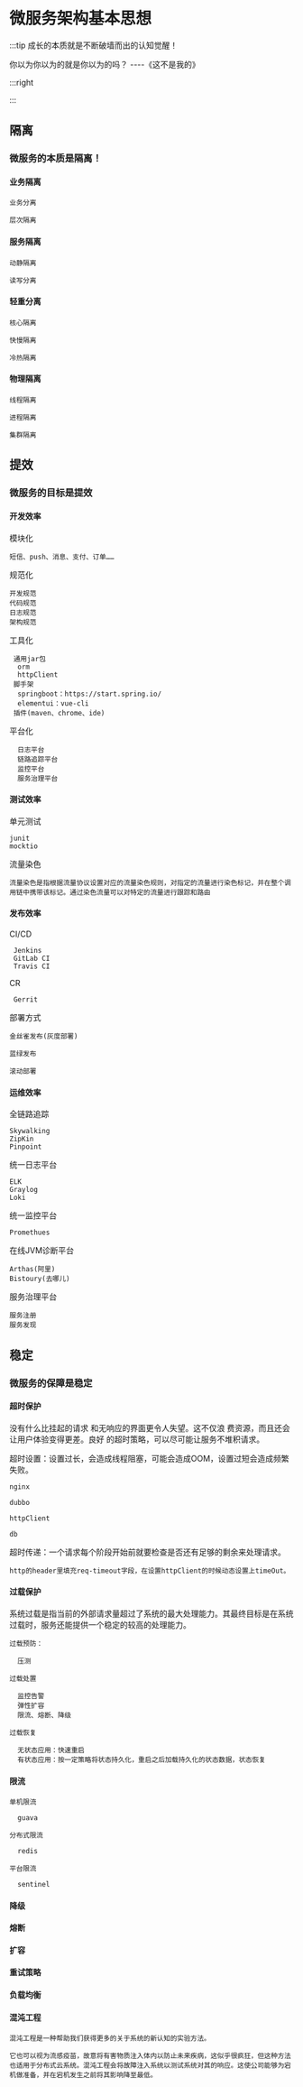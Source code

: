 # 微服务架构基本思想

:::tip 成长的本质就是不断破墙而出的认知觉醒！

  你以为你以为的就是你以为的吗？               ----《这不是我的》

:::right


:::

## 隔离

### 微服务的本质是隔离！

#### 业务隔离
    
    业务分离
    
    层次隔离

#### 服务隔离

    动静隔离
   
    读写分离

#### 轻重分离

    核心隔离
    
    快慢隔离
    
    冷热隔离

#### 物理隔离
    
    线程隔离
    
    进程隔离
    
    集群隔离
    
## 提效  
  
### 微服务的目标是提效

#### 开发效率

   模块化
    
    短信、push、消息、支付、订单……
   
   规范化
   
    开发规范
    代码规范
    日志规范
    架构规范
       
   工具化
   
     通用jar包
      orm
      httpClient
     脚手架
      springboot：https://start.spring.io/
      elementui：vue-cli
     插件(maven、chrome、ide)
   
   平台化
      
      日志平台
      链路追踪平台
      监控平台
      服务治理平台
    

#### 测试效率

   单元测试
    
    junit
    mocktio
    
   流量染色
      
    流量染色是指根据流量协议设置对应的流量染色规则，对指定的流量进行染色标记，并在整个调用链中携带该标记。通过染色流量可以对特定的流量进行跟踪和路由  
    
   
#### 发布效率

   CI/CD
      
     Jenkins
     GitLab CI
     Travis CI
   
   CR
   
     Gerrit
     
   部署方式
   
    金丝雀发布(灰度部署)
    
    蓝绿发布
    
    滚动部署

#### 运维效率

   全链路追踪
    
    Skywalking
    ZipKin
    Pinpoint
   
   统一日志平台
    
    ELK
    Graylog
    Loki  
    
   统一监控平台
    
    Promethues
   
   在线JVM诊断平台
   
    Arthas(阿里)
    Bistoury(去哪儿)

   服务治理平台
   
    服务注册
    服务发现    

## 稳定  
  
### 微服务的保障是稳定

#### 超时保护

   没有什么比挂起的请求 和无响应的界面更令人失望。这不仅浪 费资源，而且还会让用户体验变得更差。良好 的超时策略，可以尽可能让服务不堆积请求。

   超时设置：设置过长，会造成线程阻塞，可能会造成OOM，设置过短会造成频繁失败。
    
    nginx
    
    dubbo
    
    httpClient
    
    db
   
   超时传递：一个请求每个阶段开始前就要检查是否还有足够的剩余来处理请求。
   
    http的header里填充req-timeout字段，在设置httpClient的时候动态设置上timeOut。
    

#### 过载保护
  
   系统过载是指当前的外部请求量超过了系统的最大处理能力。其最终目标是在系统过载时，服务还能提供一个稳定的较高的处理能力。
   
    过载预防：
      
      压测
    
    过载处置
    
      监控告警
      弹性扩容
      限流、熔断、降级
    
    过载恢复
      
      无状态应用：快速重启
      有状态应用：按一定策略将状态持久化，重启之后加载持久化的状态数据，状态恢复

#### 限流

    单机限流
      
      guava
    
    分布式限流
    
      redis
      
    平台限流
    
      sentinel

#### 降级

#### 熔断

#### 扩容

#### 重试策略

#### 负载均衡

#### 混沌工程

    混沌工程是一种帮助我们获得更多的关于系统的新认知的实验方法。
    
    它也可以视为流感疫苗，故意将有害物质注入体内以防止未来疾病，这似乎很疯狂，但这种方法也适用于分布式云系统。混沌工程会将故障注入系统以测试系统对其的响应。这使公司能够为宕机做准备，并在宕机发生之前将其影响降至最低。


